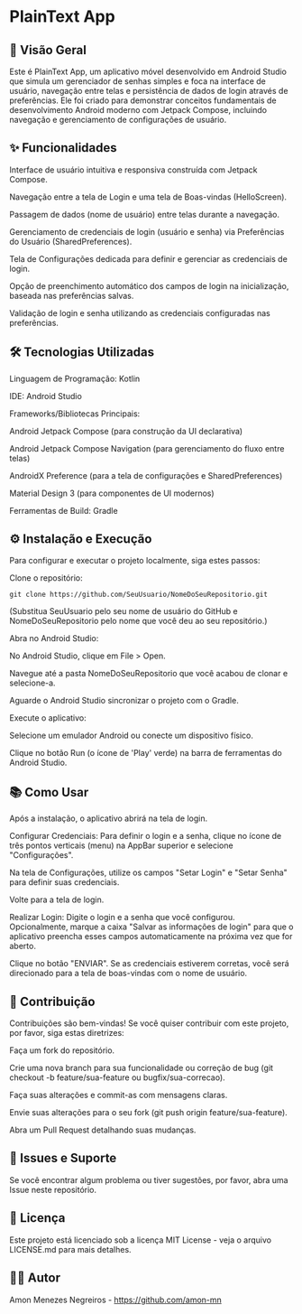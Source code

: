 # PlainText App

## 🚀 Visão Geral
Este é PlainText App, um aplicativo móvel desenvolvido em Android Studio que simula um gerenciador de senhas simples e foca na interface de usuário, navegação entre telas e persistência de dados de login através de preferências. Ele foi criado para demonstrar conceitos fundamentais de desenvolvimento Android moderno com Jetpack Compose, incluindo navegação e gerenciamento de configurações de usuário.

## ✨ Funcionalidades

Interface de usuário intuitiva e responsiva construída com Jetpack Compose.

Navegação entre a tela de Login e uma tela de Boas-vindas (HelloScreen).

Passagem de dados (nome de usuário) entre telas durante a navegação.

Gerenciamento de credenciais de login (usuário e senha) via Preferências do Usuário (SharedPreferences).

Tela de Configurações dedicada para definir e gerenciar as credenciais de login.

Opção de preenchimento automático dos campos de login na inicialização, baseada nas preferências salvas.

Validação de login e senha utilizando as credenciais configuradas nas preferências.

## 🛠️ Tecnologias Utilizadas

Linguagem de Programação: Kotlin

IDE: Android Studio

Frameworks/Bibliotecas Principais:

Android Jetpack Compose (para construção da UI declarativa)

Android Jetpack Compose Navigation (para gerenciamento do fluxo entre telas)

AndroidX Preference (para a tela de configurações e SharedPreferences)

Material Design 3 (para componentes de UI modernos)

Ferramentas de Build: Gradle

## ⚙️ Instalação e Execução
Para configurar e executar o projeto localmente, siga estes passos:

Clone o repositório:

``` git
git clone https://github.com/SeuUsuario/NomeDoSeuRepositorio.git
```

(Substitua SeuUsuario pelo seu nome de usuário do GitHub e NomeDoSeuRepositorio pelo nome que você deu ao seu repositório.)

Abra no Android Studio:

No Android Studio, clique em File > Open.

Navegue até a pasta NomeDoSeuRepositorio que você acabou de clonar e selecione-a.

Aguarde o Android Studio sincronizar o projeto com o Gradle.

Execute o aplicativo:

Selecione um emulador Android ou conecte um dispositivo físico.

Clique no botão Run (o ícone de 'Play' verde) na barra de ferramentas do Android Studio.

## 📚 Como Usar
Após a instalação, o aplicativo abrirá na tela de login.

Configurar Credenciais: Para definir o login e a senha, clique no ícone de três pontos verticais (menu) na AppBar superior e selecione "Configurações".

Na tela de Configurações, utilize os campos "Setar Login" e "Setar Senha" para definir suas credenciais.

Volte para a tela de login.

Realizar Login: Digite o login e a senha que você configurou. Opcionalmente, marque a caixa "Salvar as informações de login" para que o aplicativo preencha esses campos automaticamente na próxima vez que for aberto.

Clique no botão "ENVIAR". Se as credenciais estiverem corretas, você será direcionado para a tela de boas-vindas com o nome de usuário.

## 🤝 Contribuição
Contribuições são bem-vindas! Se você quiser contribuir com este projeto, por favor, siga estas diretrizes:

Faça um fork do repositório.

Crie uma nova branch para sua funcionalidade ou correção de bug (git checkout -b feature/sua-feature ou bugfix/sua-correcao).

Faça suas alterações e commit-as com mensagens claras.

Envie suas alterações para o seu fork (git push origin feature/sua-feature).

Abra um Pull Request detalhando suas mudanças.

## 🐛 Issues e Suporte
Se você encontrar algum problema ou tiver sugestões, por favor, abra uma Issue neste repositório.

## 📝 Licença
Este projeto está licenciado sob a licença MIT License - veja o arquivo LICENSE.md para mais detalhes.

## 🧑‍💻 Autor
Amon Menezes Negreiros - https://github.com/amon-mn

